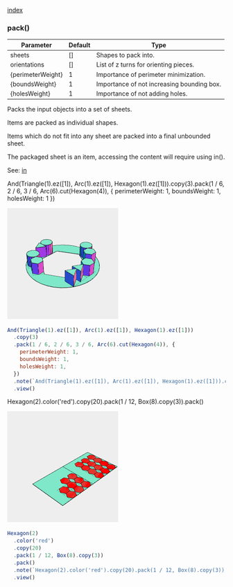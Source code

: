 [index](../../nb/api/index.md)
### pack()
Parameter|Default|Type
---|---|---
sheets|[]|Shapes to pack into.
orientations|[]|List of z turns for orienting pieces.
{perimeterWeight}|1|Importance of perimeter minimization.
{boundsWeight}|1|Importance of not increasing bounding box.
{holesWeight}|1|Importance of not adding holes.

Packs the input objects into a set of sheets.

Items are packed as individual shapes.

Items which do not fit into any sheet are packed into a final unbounded sheet.

The packaged sheet is an item, accessing the content will require using in().

See: [in](../../nb/api/in.md)

And(Triangle(1).ez([1]), Arc(1).ez([1]), Hexagon(1).ez([1])).copy(3).pack(1 / 6, 2 / 6, 3 / 6, Arc(6).cut(Hexagon(4)), { perimeterWeight: 1, boundsWeight: 1, holesWeight: 1 })

![Image](pack.md.$2.png)

```JavaScript
And(Triangle(1).ez([1]), Arc(1).ez([1]), Hexagon(1).ez([1]))
  .copy(3)
  .pack(1 / 6, 2 / 6, 3 / 6, Arc(6).cut(Hexagon(4)), {
    perimeterWeight: 1,
    boundsWeight: 1,
    holesWeight: 1,
  })
  .note(`And(Triangle(1).ez([1]), Arc(1).ez([1]), Hexagon(1).ez([1])).copy(3).pack(1 / 6, 2 / 6, 3 / 6, Arc(6).cut(Hexagon(4)), { perimeterWeight: 1, boundsWeight: 1, holesWeight: 1 })`)
  .view()
```

Hexagon(2).color('red').copy(20).pack(1 / 12, Box(8).copy(3)).pack()

![Image](pack.md.$3.png)

```JavaScript
Hexagon(2)
  .color('red')
  .copy(20)
  .pack(1 / 12, Box(8).copy(3))
  .pack()
  .note(`Hexagon(2).color('red').copy(20).pack(1 / 12, Box(8).copy(3)).pack()`)
  .view()
```
